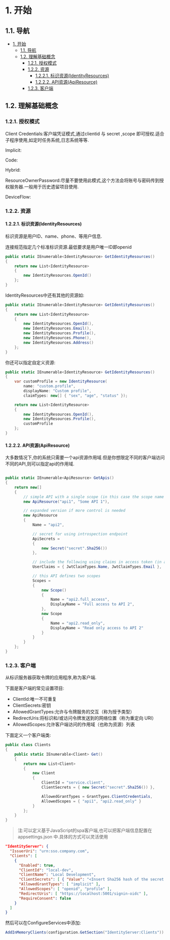 # 1. 开始

## 1.1. 导航

<!-- TOC -->

- [1. 开始](#1-开始)
    - [1.1. 导航](#11-导航)
    - [1.2. 理解基础概念](#12-理解基础概念)
        - [1.2.1. 授权模式](#121-授权模式)
        - [1.2.2. 资源](#122-资源)
            - [1.2.2.1. 标识资源(IdentityResources)](#1221-标识资源identityresources)
            - [1.2.2.2. API资源(ApiResource)](#1222-api资源apiresource)
        - [1.2.3. 客户端](#123-客户端)

<!-- /TOC -->

## 1.2. 理解基础概念

### 1.2.1. 授权模式

Client Credentials:客户端凭证模式,通过clientid 与 secret ,scope 即可授权.适合子程序使用,如定时任务系统,日志系统等等.

Implicit:

Code:

Hybrid:

ResourceOwnerPassword:尽量不要使用此模式,这个方法会将账号与密码传到授权服务器.一般用于历史遗留项目使用.

DeviceFlow:

### 1.2.2. 资源

#### 1.2.2.1. 标识资源(IdentityResources)

标识资源是用户ID、name、phone、等用户信息.

连接规范指定几个标准标识资源.最低要求是用户唯一ID即openid

```c#
public static IEnumerable<IdentityResource> GetIdentityResources()
{
    return new List<IdentityResource>
    {
        new IdentityResources.OpenId()
    };
}
```

IdentityResources中还有其他的资源如:

```c#
public static IEnumerable<IdentityResource> GetIdentityResources()
{
    return new List<IdentityResource>
    {
        new IdentityResources.OpenId(),
        new IdentityResources.Email(),
        new IdentityResources.Profile(),
        new IdentityResources.Phone(),
        new IdentityResources.Address()
    };
}
```

你还可以指定自定义资源:

```c#
public static IEnumerable<IdentityResource> GetIdentityResources()
{
    var customProfile = new IdentityResource(
        name: "custom.profile",
        displayName: "Custom profile",
        claimTypes: new[] { "sex", "age", "status" });

    return new List<IdentityResource>
    {
        new IdentityResources.OpenId(),
        new IdentityResources.Profile(),
        customProfile
    };
}
```

#### 1.2.2.2. API资源(ApiResource)

大多数情况下,你的系统只需要一个api资源作用域.但是你想限定不同的客户端访问不同的API,则可以指定api的作用域.

```c#

public static IEnumerable<ApiResource> GetApis()
{
    return new[]
    {
        // simple API with a single scope (in this case the scope name is the same as the api name)
        new ApiResource("api1", "Some API 1"),

        // expanded version if more control is needed
        new ApiResource
        {
            Name = "api2",

            // secret for using introspection endpoint
            ApiSecrets =
            {
                new Secret("secret".Sha256())
            },

            // include the following using claims in access token (in addition to subject id)
            UserClaims = { JwtClaimTypes.Name, JwtClaimTypes.Email },

            // this API defines two scopes
            Scopes =
            {
                new Scope()
                {
                    Name = "api2.full_access",
                    DisplayName = "Full access to API 2",
                },
                new Scope
                {
                    Name = "api2.read_only",
                    DisplayName = "Read only access to API 2"
                }
            }
        }
    };
}

```

### 1.2.3. 客户端

从标识服务器获取令牌的应用程序,称为客户端.

下面是客户端的常见设置项目:

* ClientId:唯一不可重复
* ClientSecrets:密钥
* AllowedGrantTypes:允许与令牌服务的交互（称为授予类型）
* RedirectUris:将标识和/或访问令牌发送到的网络位置（称为重定向 URI）
* AllowedScopes:允许客户端访问的作用域（也称为资源）列表

下面定义一个客户端类:

```c#
public class Clients
{
    public static IEnumerable<Client> Get()
    {
        return new List<Client>
        {
            new Client
            {
                ClientId = "service.client",
                ClientSecrets = { new Secret("secret".Sha256()) },

                AllowedGrantTypes = GrantTypes.ClientCredentials,
                AllowedScopes = { "api1", "api2.read_only" }
            }
        };
    }
}
```

> 注:可以定义基于JavaScript的spa客户端,也可以把客户端信息配置在 appsettings.json 中.具体的方式可以灵活使用

```json
"IdentityServer": {
  "IssuerUri": "urn:sso.company.com",
  "Clients": [
    {
      "Enabled": true,
      "ClientId": "local-dev",
      "ClientName": "Local Development",
      "ClientSecrets": [ { "Value": "<Insert Sha256 hash of the secret encoded as Base64 string>" } ],
      "AllowedGrantTypes": [ "implicit" ],
      "AllowedScopes": [ "openid", "profile" ],
      "RedirectUris": [ "https://localhost:5001/signin-oidc" ],
      "RequireConsent": false
    }
  ]
}
```

然后可以在ConfigureServices中添加:

```c#
AddInMemoryClients(configuration.GetSection("IdentityServer:Clients"))
```